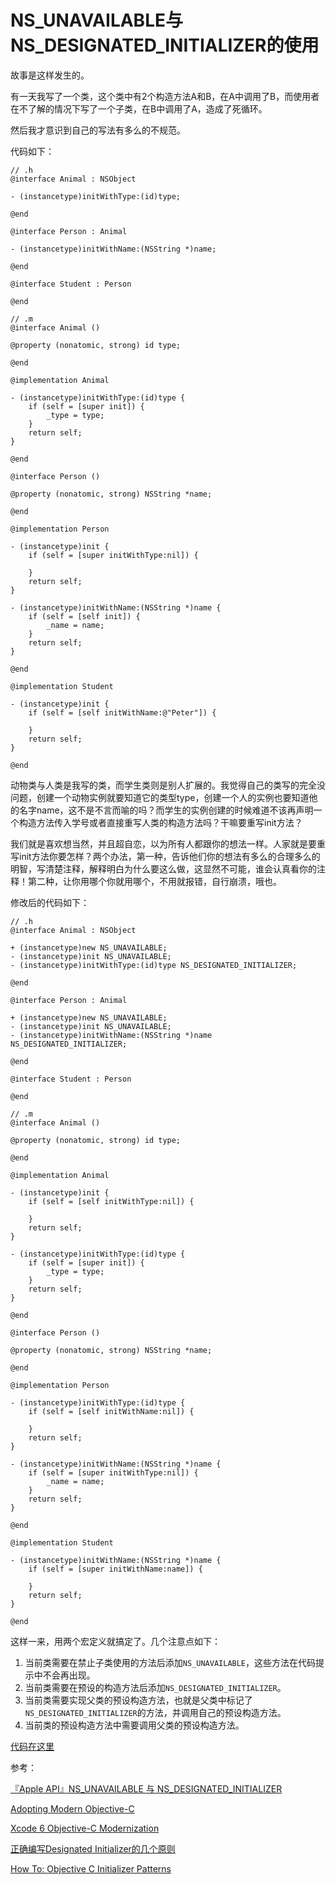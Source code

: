 # NS_UNAVAILABLE与NS_DESIGNATED_INITIALIZER的使用

故事是这样发生的。

有一天我写了一个类，这个类中有2个构造方法A和B，在A中调用了B，而使用者在不了解的情况下写了一个子类，在B中调用了A，造成了死循环。

然后我才意识到自己的写法有多么的不规范。


代码如下：

```
// .h
@interface Animal : NSObject

- (instancetype)initWithType:(id)type;

@end

@interface Person : Animal

- (instancetype)initWithName:(NSString *)name;

@end

@interface Student : Person

@end
```


```
// .m
@interface Animal ()

@property (nonatomic, strong) id type;

@end

@implementation Animal

- (instancetype)initWithType:(id)type {
    if (self = [super init]) {
        _type = type;
    }
    return self;
}

@end

@interface Person ()

@property (nonatomic, strong) NSString *name;

@end

@implementation Person

- (instancetype)init {
    if (self = [super initWithType:nil]) {
        
    }
    return self;
}

- (instancetype)initWithName:(NSString *)name {
    if (self = [self init]) {
        _name = name;
    }
    return self;
}

@end

@implementation Student

- (instancetype)init {
    if (self = [self initWithName:@"Peter"]) {
        
    }
    return self;
}

@end
```

动物类与人类是我写的类，而学生类则是别人扩展的。我觉得自己的类写的完全没问题，创建一个动物实例就要知道它的类型type，创建一个人的实例也要知道他的名字name，这不是不言而喻的吗？而学生的实例创建的时候难道不该再声明一个构造方法传入学号或者直接重写人类的构造方法吗？干嘛要重写init方法？

我们就是喜欢想当然，并且超自恋，以为所有人都跟你的想法一样。人家就是要重写init方法你要怎样？两个办法，第一种，告诉他们你的想法有多么的合理多么的明智，写清楚注释，解释明白为什么要这么做，这显然不可能，谁会认真看你的注释！第二种，让你用哪个你就用哪个，不用就报错，自行崩溃，哦也。

修改后的代码如下：

```
// .h
@interface Animal : NSObject

+ (instancetype)new NS_UNAVAILABLE;
- (instancetype)init NS_UNAVAILABLE;
- (instancetype)initWithType:(id)type NS_DESIGNATED_INITIALIZER;

@end

@interface Person : Animal

+ (instancetype)new NS_UNAVAILABLE;
- (instancetype)init NS_UNAVAILABLE;
- (instancetype)initWithName:(NSString *)name NS_DESIGNATED_INITIALIZER;

@end

@interface Student : Person

@end
```


```
// .m
@interface Animal ()

@property (nonatomic, strong) id type;

@end

@implementation Animal

- (instancetype)init {
    if (self = [self initWithType:nil]) {
        
    }
    return self;
}

- (instancetype)initWithType:(id)type {
    if (self = [super init]) {
        _type = type;
    }
    return self;
}

@end

@interface Person ()

@property (nonatomic, strong) NSString *name;

@end

@implementation Person

- (instancetype)initWithType:(id)type {
    if (self = [self initWithName:nil]) {
        
    }
    return self;
}

- (instancetype)initWithName:(NSString *)name {
    if (self = [super initWithType:nil]) {
        _name = name;
    }
    return self;
}

@end

@implementation Student

- (instancetype)initWithName:(NSString *)name {
    if (self = [super initWithName:name]) {
        
    }
    return self;
}

@end
```

这样一来，用两个宏定义就搞定了。几个注意点如下：

1. 当前类需要在禁止子类使用的方法后添加`NS_UNAVAILABLE`，这些方法在代码提示中不会再出现。
2. 当前类需要在预设的构造方法后添加`NS_DESIGNATED_INITIALIZER`。
3. 当前类需要实现父类的预设构造方法，也就是父类中标记了`NS_DESIGNATED_INITIALIZER`的方法，并调用自己的预设构造方法。
4. 当前类的预设构造方法中需要调用父类的预设构造方法。

[代码在这里](https://github.com/yanqizhao/dev-demo/tree/develop/DesignatedInitializer)

参考：

[『Apple API』NS_UNAVAILABLE 与 NS_DESIGNATED_INITIALIZER](http://www.saitjr.com/ios/ios-ns_unavailable-ns_designated_initializer.html)

[Adopting Modern Objective-C](https://developer.apple.com/library/content/releasenotes/ObjectiveC/ModernizationObjC/AdoptingModernObjective-C/AdoptingModernObjective-C.html)

[Xcode 6 Objective-C Modernization](https://useyourloaf.com/blog/xcode-6-objective-c-modernization/)

[正确编写Designated Initializer的几个原则](http://www.starfelix.com/blog/2014/04/13/zheng-que-bian-xie-designated-initializerde-ji-ge-yuan-ze/)

[How To: Objective C Initializer Patterns](https://blog.twitter.com/engineering/en_us/a/2014/how-to-objective-c-initializer-patterns.html)

